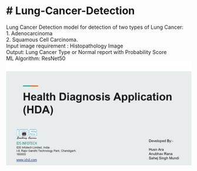 <h1># Lung-Cancer-Detection</h1>
<div>Lung Cancer Detection model for detection of two types of Lung Cancer:<br/> 1. Adenocarcinoma<br/> 2. Squamous Cell Carcinoma.<br/>
Input image requirement : Histopathology Image<br/>
Output: Lung Cancer Type or Normal report with Probability Score<br/>
ML Algorithm: ResNet50
</div>
<div><img src="HDA_LungCancer_page-0001.jpg" title="Main Page"></div>
